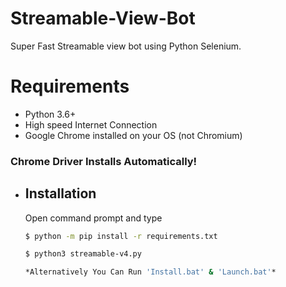 # Streamable-View-Bot
Super Fast Streamable view bot using Python Selenium.

# Requirements
 * Python 3.6+
 * High speed Internet Connection
 * Google Chrome installed on your OS (not Chromium)
 
 
  ### Chrome Driver Installs Automatically!

* ## Installation 
 
  Open command prompt and type
  ```bash
  $ python -m pip install -r requirements.txt

  $ python3 streamable-v4.py

  *Alternatively You Can Run 'Install.bat' & 'Launch.bat'*
  ```
